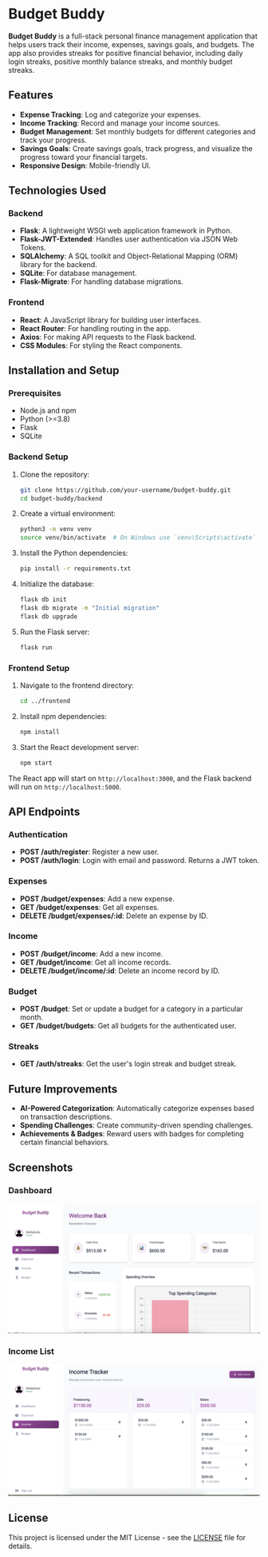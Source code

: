 # Budget Buddy

**Budget Buddy** is a full-stack personal finance management application that helps users track their income, expenses, savings goals, and budgets. The app also provides streaks for positive financial behavior, including daily login streaks, positive monthly balance streaks, and monthly budget streaks.

## Features

- **Expense Tracking**: Log and categorize your expenses.
- **Income Tracking**: Record and manage your income sources.
- **Budget Management**: Set monthly budgets for different categories and track your progress.
- **Savings Goals**: Create savings goals, track progress, and visualize the progress toward your financial targets.
- **Responsive Design**: Mobile-friendly UI.
  
## Technologies Used

### Backend
- **Flask**: A lightweight WSGI web application framework in Python.
- **Flask-JWT-Extended**: Handles user authentication via JSON Web Tokens.
- **SQLAlchemy**: A SQL toolkit and Object-Relational Mapping (ORM) library for the backend.
- **SQLite**: For database management.
- **Flask-Migrate**: For handling database migrations.

### Frontend
- **React**: A JavaScript library for building user interfaces.
- **React Router**: For handling routing in the app.
- **Axios**: For making API requests to the Flask backend.
- **CSS Modules**: For styling the React components.
  
## Installation and Setup

### Prerequisites

- Node.js and npm
- Python (>=3.8)
- Flask
- SQLite

### Backend Setup

1. Clone the repository:
    ```bash
    git clone https://github.com/your-username/budget-buddy.git
    cd budget-buddy/backend
    ```

2. Create a virtual environment:
    ```bash
    python3 -m venv venv
    source venv/bin/activate  # On Windows use `venv\Scripts\activate`
    ```

3. Install the Python dependencies:
    ```bash
    pip install -r requirements.txt
    ```

4. Initialize the database:
    ```bash
    flask db init
    flask db migrate -m "Initial migration"
    flask db upgrade
    ```

5. Run the Flask server:
    ```bash
    flask run
    ```

### Frontend Setup

1. Navigate to the frontend directory:
    ```bash
    cd ../frontend
    ```

2. Install npm dependencies:
    ```bash
    npm install
    ```

3. Start the React development server:
    ```bash
    npm start
    ```

The React app will start on `http://localhost:3000`, and the Flask backend will run on `http://localhost:5000`.

## API Endpoints

### Authentication
- **POST /auth/register**: Register a new user.
- **POST /auth/login**: Login with email and password. Returns a JWT token.

### Expenses
- **POST /budget/expenses**: Add a new expense.
- **GET /budget/expenses**: Get all expenses.
- **DELETE /budget/expenses/:id**: Delete an expense by ID.

### Income
- **POST /budget/income**: Add a new income.
- **GET /budget/income**: Get all income records.
- **DELETE /budget/income/:id**: Delete an income record by ID.

### Budget
- **POST /budget**: Set or update a budget for a category in a particular month.
- **GET /budget/budgets**: Get all budgets for the authenticated user.

### Streaks
- **GET /auth/streaks**: Get the user's login streak and budget streak.

## Future Improvements

- **AI-Powered Categorization**: Automatically categorize expenses based on transaction descriptions.
- **Spending Challenges**: Create community-driven spending challenges.
- **Achievements & Badges**: Reward users with badges for completing certain financial behaviors.

## Screenshots

### Dashboard
![Dashboard Screenshot](screenshots/dashy.png)

### Income List
![Expense List Screenshot](screenshots/expe.png)

## License

This project is licensed under the MIT License - see the [LICENSE](LICENSE) file for details.
